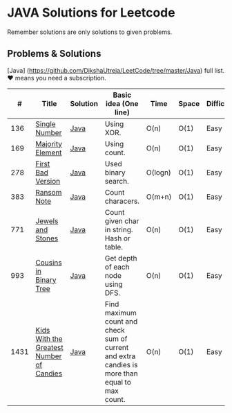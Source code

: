 # JAVA Solutions for Leetcode 

Remember solutions are only solutions to given problems.


## Problems & Solutions

[Java] (https://github.com/DikshaUtreja/LeetCode/tree/master/Java) full list. &hearts; means you need a subscription.

| # | Title | Solution | Basic idea (One line) | Time | Space | Difficulty |
|---| ----- | -------- | --------------------- | ---- | ----- | ---------- |
| 136 | [Single Number](https://leetcode.com/problems/single-number/description/) | [Java](https://github.com/DikshaUtreja/LeetCode/blob/master/Java/131_Single_Number.java) | Using XOR. | O(n) | O(1) | Easy |
| 169 | [Majority Element](https://leetcode.com/problems/majority-element/description/) | [Java](https://github.com/DikshaUtreja/LeetCode/blob/master/Java/169_Majority_Element.java) | Using count. | O(n) | O(1) | Easy |
| 278 | [First Bad Version](https://leetcode.com/problems/first-bad-version/description/) | [Java](https://github.com/DikshaUtreja/LeetCode/blob/master/Java/278_First_Bad_Version.java) | Used binary search. | O(logn) | O(1) | Easy |
| 383 | [Ransom Note](https://leetcode.com/problems/ransom-note/description/) | [Java](https://github.com/DikshaUtreja/LeetCode/blob/master/Java/383_Ransom_Note.java) | Count characers. | O(m+n) | O(1) | Easy |
| 771 | [Jewels and Stones](https://leetcode.com/problems/jewels-and-stones/description/) | [Java](https://github.com/DikshaUtreja/LeetCode/blob/master/Java/771_Jewels_And_Stones.java) | Count given char in string. Hash or table. | O(n) | O(1) | Easy |
| 993 | [Cousins in Binary Tree](https://leetcode.com/problems/cousins-in-binary-tree/description/) | [Java](https://github.com/DikshaUtreja/LeetCode/blob/master/Java/993_Cousins_In_Binary_Tree.java) | Get depth of each node using DFS. | O(n) | O(1) | Easy |
| 1431 | [Kids With the Greatest Number of Candies](https://leetcode.com/problems/kids-with-the-greatest-number-of-candies/description/) | [Java](https://github.com/DikshaUtreja/LeetCode/blob/master/Java/1431_Kids_With_The_Greatest_Number_Of_Candies.java) | Find maximum count and check sum of current and extra candies is more than equal to max count. | O(n) | O(1) | Easy |
